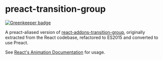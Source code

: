 # preact-transition-group

[![Greenkeeper badge](https://badges.greenkeeper.io/developit/preact-transition-group.svg)](https://greenkeeper.io/)

A preact-aliased version of [react-addons-transition-group](https://npm.im/react-addons-transition-group), originally extracted from the React codebase, refactored to ES2015 and converted to use Preact.

See [React's Animation Documentation](https://facebook.github.io/react/docs/animation.html) for usage.
